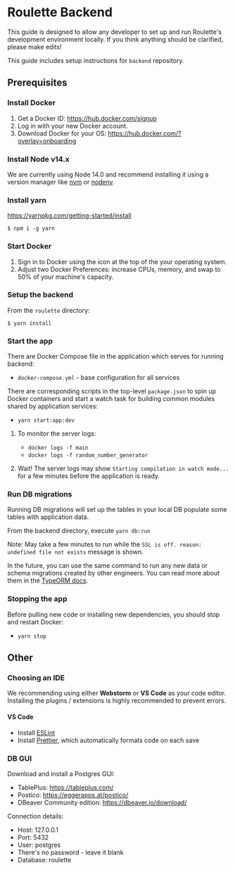 # Roulette Backend

This guide is designed to allow any developer to set up and run Roulette's development environment locally. If you think anything should be clarified, please make edits!

This guide includes setup instructions for `backend` repository.

## Prerequisites

### Install Docker

1. Get a Docker ID: https://hub.docker.com/signup
2. Log in with your new Docker account.
3. Download Docker for your OS: https://hub.docker.com/?overlay=onboarding

### Install Node v14.x

We are currently using Node 14.0 and recommend installing it using a version manager like [nvm](https://github.com/nvm-sh/nvm) or [nodenv](https://github.com/nodenv/nodenv).

### Install yarn

https://yarnpkg.com/getting-started/install

```
$ npm i -g yarn
```

### Start Docker

1. Sign in to Docker using the icon at the top of the your operating system.
2. Adjust two Docker Preferences: increase CPUs, memory, and swap to 50% of your machine's capacity.

### Setup the backend

From the `roulette` directory:

```
$ yarn install
```

### Start the app

There are Docker Compose file in the application which serves for running backend:

- `docker-compose.yml` - base configuration for all services

There are corresponding scripts in the top-level `package.json` to spin up Docker containers and start a watch task for building common modules shared by application services:

- `yarn start:app:dev`


1. To monitor the server logs:
    - `docker logs -f main`
    - `docker logs -f random_number_generator`
    
3. Wait! The server logs may show `Starting compilation in watch mode...` for a few minutes before the application is ready.

### Run DB migrations

Running DB migrations will set up the tables in your local DB populate some tables with application data.

From the backend directory, execute `yarn db:run`

Note: May take a few minutes to run while the `SSL is off. reason: undefined file not exists` message is shown.

In the future, you can use the same command to run any new data or schema migrations created by other engineers. You can read more about them in the [TypeORM docs](https://typeorm.io/#/migrations).

### Stopping the app

Before pulling new code or installing new dependencies, you should stop and restart Docker:

- `yarn stop`

## Other

### Choosing an IDE

We recommending using either **Webstorm** or **VS Code** as your code editor. Installing the plugins / extensions is highly recommended to prevent errors.

#### VS Code

- Install [ESLint](https://marketplace.visualstudio.com/items?itemName=dbaeumer.vscode-eslint)
- Install [Prettier](https://marketplace.visualstudio.com/items?itemName=esbenp.prettier-vscode), which automatically formats code on each save

### DB GUI

Download and install a Postgres GUI:

- TablePlus: https://tableplus.com/
- Postico: https://eggerapps.at/postico/
- DBeaver Community edition: https://dbeaver.io/download/

Connection details:

- Host: 127.0.0.1
- Port: 5432
- User: postgres
- There's no password - leave it blank
- Database: roulette




